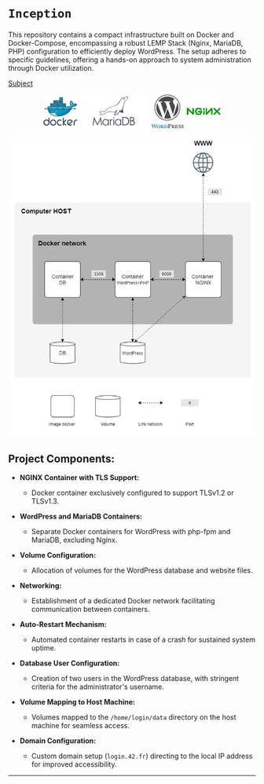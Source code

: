 # `Inception`

This repository contains a compact infrastructure built on Docker and Docker-Compose, encompassing a robust LEMP Stack (Nginx, MariaDB, PHP) configuration to efficiently deploy WordPress. The setup adheres to specific guidelines, offering a hands-on approach to system administration through Docker utilization.

[Subject](img/en.subject.pdf)


<p align="center">
    <img src="img/docker.svg" height="70">
    <img src="img/mariadb.svg" height="70">
    <img src="img/wordpress.svg" height="70">
    <img src="img/nginx.svg" height="70">
</p>

<p align="center">
    <img src="img/basic.png">
</p>

## Project Components:
- **NGINX Container with TLS Support:**
  - Docker container exclusively configured to support TLSv1.2 or TLSv1.3.

- **WordPress and MariaDB Containers:**
  - Separate Docker containers for WordPress with php-fpm and MariaDB, excluding Nginx.

- **Volume Configuration:**
  - Allocation of volumes for the WordPress database and website files.

- **Networking:**
  - Establishment of a dedicated Docker network facilitating communication between containers.

- **Auto-Restart Mechanism:**
  - Automated container restarts in case of a crash for sustained system uptime.

- **Database User Configuration:**
  - Creation of two users in the WordPress database, with stringent criteria for the administrator's username.

- **Volume Mapping to Host Machine:**
  - Volumes mapped to the `/home/login/data` directory on the host machine for seamless access.

- **Domain Configuration:**
  - Custom domain setup (`login.42.fr`) directing to the local IP address for improved accessibility.
---
